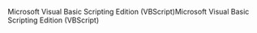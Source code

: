 <span data-ttu-id="e43d0-101">Microsoft Visual Basic Scripting Edition (VBScript)</span><span class="sxs-lookup"><span data-stu-id="e43d0-101">Microsoft Visual Basic Scripting Edition (VBScript)</span></span>